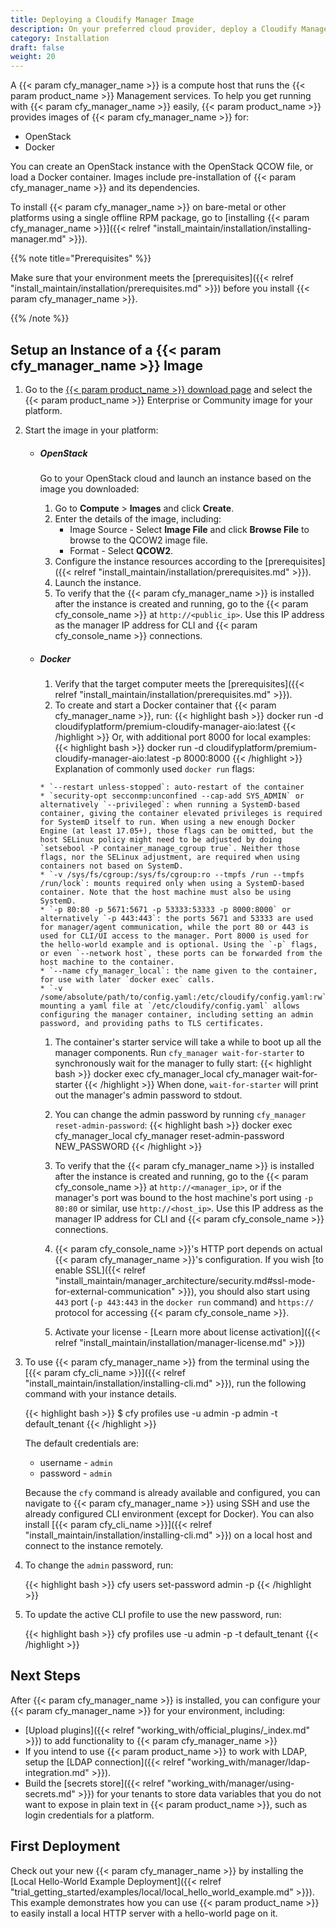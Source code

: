 ```yaml
---
title: Deploying a Cloudify Manager Image
description: On your preferred cloud provider, deploy a Cloudify Manager from an image.
category: Installation
draft: false
weight: 20
---
```

A {{< param cfy_manager_name >}} is a compute host that runs the {{< param product_name >}} Management services. To help you get running with {{< param cfy_manager_name >}} easily, {{< param product_name >}} provides images of {{< param cfy_manager_name >}} for:

* OpenStack
* Docker

You can create an OpenStack instance with the OpenStack QCOW file, or load a Docker container. Images include pre-installation of {{< param cfy_manager_name >}} and its dependencies.

To install {{< param cfy_manager_name >}} on bare-metal or other platforms using a single offline RPM package, go to [installing {{< param cfy_manager_name >}}]({{< relref "install_maintain/installation/installing-manager.md" >}}).

{{% note title="Prerequisites" %}}

Make sure that your environment meets the [prerequisites]({{< relref "install_maintain/installation/prerequisites.md" >}}) before you install {{< param cfy_manager_name >}}.

{{% /note %}}

## Setup an Instance of a {{< param cfy_manager_name >}} Image

1. Go to the [{{< param product_name >}} download page](http://cloudify.co/download/) and select the {{< param product_name >}} Enterprise or Community image for your platform.
1. Start the image in your platform:


    * ##### OpenStack

        Go to your OpenStack cloud and launch an instance based on the image you downloaded:

        1. Go to **Compute** > **Images** and click **Create**.
        1. Enter the details of the image, including:
            * Image Source - Select **Image File** and click **Browse File** to browse to the QCOW2 image file.
            * Format - Select **QCOW2**.
        1. Configure the instance resources according to the [prerequisites]({{< relref "install_maintain/installation/prerequisites.md" >}}).
        1. Launch the instance.
        1. To verify that the {{< param cfy_manager_name >}} is installed after the instance is created and running, go to the {{< param cfy_console_name >}} at `http://<public_ip>`. Use this IP address as the manager IP address for CLI and {{< param cfy_console_name >}} connections.

    * ##### Docker
        1. Verify that the target computer meets the [prerequisites]({{< relref "install_maintain/installation/prerequisites.md" >}}).
        1. To create and start a Docker container that  {{< param cfy_manager_name >}}, run:
            {{< highlight bash >}}
            docker run -d cloudifyplatform/premium-cloudify-manager-aio:latest
            {{< /highlight >}}
          Or, with additional port 8000 for local examples:
            {{< highlight bash >}}
            docker run -d cloudifyplatform/premium-cloudify-manager-aio:latest -p 8000:8000
            {{< /highlight >}}
          Explanation of commonly used `docker run` flags:

          * `--restart unless-stopped`: auto-restart of the container
          * `security-opt secconmp:unconfined --cap-add SYS_ADMIN` or alternatively `--privileged`: when running a SystemD-based container, giving the container elevated privileges is required for SystemD itself to run. When using a new enough Docker Engine (at least 17.05+), those flags can be omitted, but the host SELinux policy might need to be adjusted by doing `setsebool -P container_manage_cgroup true`. Neither those flags, nor the SELinux adjustment, are required when using containers not based on SystemD.
          * `-v /sys/fs/cgroup:/sys/fs/cgroup:ro --tmpfs /run --tmpfs /run/lock`: mounts required only when using a SystemD-based container. Note that the host machine must also be using SystemD.
          * `-p 80:80 -p 5671:5671 -p 53333:53333 -p 8000:8000` or alternatively `-p 443:443`: the ports 5671 and 53333 are used for manager/agent communication, while the port 80 or 443 is used for CLI/UI access to the manager. Port 8000 is used for the hello-world example and is optional. Using the `-p` flags, or even `--network host`, these ports can be forwarded from the host machine to the container.
          * `--name cfy_manager_local`: the name given to the container, for use with later `docker exec` calls.
          * `-v /some/absolute/path/to/config.yaml:/etc/cloudify/config.yaml:rw`: mounting a yaml file at `/etc/cloudify/config.yaml` allows configuring the manager container, including setting an admin password, and providing paths to TLS certificates.
        1. The container's starter service will take a while to boot up all the manager components. Run `cfy_manager wait-for-starter` to synchronously wait for the manager to fully start:
            {{< highlight bash >}}
docker exec cfy_manager_local cfy_manager wait-for-starter
{{< /highlight >}}
        When done, `wait-for-starter` will print out the manager's admin password to stdout.

        1. You can change the admin password by running `cfy_manager reset-admin-password`:
            {{< highlight bash >}}
docker exec cfy_manager_local cfy_manager reset-admin-password NEW_PASSWORD
{{< /highlight >}}

        1. To verify that the {{< param cfy_manager_name >}} is installed after the instance is created and running, go to the {{< param cfy_console_name >}} at `http://<manager_ip>`, or if the manager's port was bound to the host machine's port using `-p 80:80` or similar, use `http://<host_ip>`. Use this IP address as the manager IP address for CLI and {{< param cfy_console_name >}} connections.

        1. {{< param cfy_console_name >}}'s HTTP port depends on actual {{< param cfy_manager_name >}}'s configuration.  If you wish [to enable SSL]({{< relref "install_maintain/manager_architecture/security.md#ssl-mode-for-external-communication" >}}), you should also start using `443` port (`-p 443:443` in the `docker run` command) and `https://` protocol for accessing {{< param cfy_console_name >}}.

        1. Activate your license - [Learn more about license activation]({{< relref "install_maintain/installation/manager-license.md" >}})


1. To use {{< param cfy_manager_name >}} from the terminal using the [{{< param cfy_cli_name >}}]({{< relref "install_maintain/installation/installing-cli.md" >}}), run the following command with your instance details.

    {{< highlight bash >}}
    $ cfy profiles use <manager-ip> -u admin -p admin -t default_tenant
    {{< /highlight >}}

    The default credentials are:

    * username - `admin`
    * password - `admin`

    Because the `cfy` command is already available and configured, you can navigate to {{< param cfy_manager_name >}} using SSH and use the already configured CLI environment (except for Docker). You can also install [{{< param cfy_cli_name >}}]({{< relref "install_maintain/installation/installing-cli.md" >}}) on a local host and connect to the instance remotely.

1. To change the `admin` password, run:

    {{< highlight bash >}}
    cfy users set-password admin -p <new-password>
    {{< /highlight >}}

1. To update the active CLI profile to use the new password, run:

    {{< highlight bash >}}
    cfy profiles use <manager-ip> -u admin -p <the-new-password> -t default_tenant
    {{< /highlight >}}

## Next Steps

After {{< param cfy_manager_name >}} is installed, you can configure your {{< param cfy_manager_name >}} for your environment, including:

* [Upload plugins]({{< relref "working_with/official_plugins/_index.md" >}}) to add functionality to {{< param cfy_manager_name >}}
* If you intend to use {{< param product_name >}} to work with LDAP, setup the [LDAP connection]({{< relref "working_with/manager/ldap-integration.md" >}}).
* Build the [secrets store]({{< relref "working_with/manager/using-secrets.md" >}}) for your tenants to store data variables that you do not want to expose in plain text in {{< param product_name >}}, such as login credentials for a platform.


## First Deployment
Check out your new {{< param cfy_manager_name >}} by installing the [Local Hello-World Example Deployment]({{< relref "trial_getting_started/examples/local/local_hello_world_example.md" >}}).    
This example demonstrates how you can use {{< param product_name >}} to easily install a local HTTP server with a hello-world page on it.
